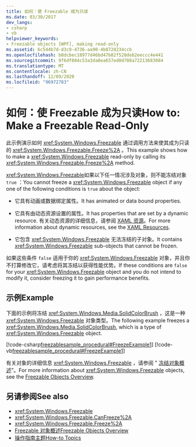 ```yaml
---
title: 如何：使 Freezable 成为只读
ms.date: 03/30/2017
dev_langs:
- csharp
- vb
helpviewer_keywords:
- Freezable objects [WPF], making read-only
ms.assetid: 6c544b7d-d3c9-4736-aa90-4b8728234ccb
ms.openlocfilehash: b8dcbec18977d46bd47b82f528deb2eeccc4e441
ms.sourcegitcommit: 9f6df084c53a3da0ea657ed0d708a72213683084
ms.translationtype: MT
ms.contentlocale: zh-CN
ms.lasthandoff: 12/09/2020
ms.locfileid: "96972783"
---
```

# <a name="how-to-make-a-freezable-read-only"></a><span data-ttu-id="2d044-102">如何：使 Freezable 成为只读</span><span class="sxs-lookup"><span data-stu-id="2d044-102">How to: Make a Freezable Read-Only</span></span>
<span data-ttu-id="2d044-103">此示例演示如何 <xref:System.Windows.Freezable> 通过调用方法来使其成为只读的 <xref:System.Windows.Freezable.Freeze%2A> 。</span><span class="sxs-lookup"><span data-stu-id="2d044-103">This example shows how to make a <xref:System.Windows.Freezable> read-only by calling its <xref:System.Windows.Freezable.Freeze%2A> method.</span></span>  
  
 <span data-ttu-id="2d044-104"><xref:System.Windows.Freezable>如果以下任一情况涉及对象，则不能冻结对象 `true` ：</span><span class="sxs-lookup"><span data-stu-id="2d044-104">You cannot freeze a <xref:System.Windows.Freezable> object if any one of the following conditions is `true` about the object:</span></span>  
  
- <span data-ttu-id="2d044-105">它具有动画或数据绑定属性。</span><span class="sxs-lookup"><span data-stu-id="2d044-105">It has animated or data bound properties.</span></span>  
  
- <span data-ttu-id="2d044-106">它具有由动态资源设置的属性。</span><span class="sxs-lookup"><span data-stu-id="2d044-106">It has properties that are set by a dynamic resource.</span></span> <span data-ttu-id="2d044-107">有关动态资源的详细信息，请参阅 [XAML 资源](/dotnet/desktop-wpf/fundamentals/xaml-resources-define)。</span><span class="sxs-lookup"><span data-stu-id="2d044-107">For more information about dynamic resources, see the [XAML Resources](/dotnet/desktop-wpf/fundamentals/xaml-resources-define).</span></span>  
  
- <span data-ttu-id="2d044-108">它包含 <xref:System.Windows.Freezable> 无法冻结的子对象。</span><span class="sxs-lookup"><span data-stu-id="2d044-108">It contains <xref:System.Windows.Freezable> sub-objects that cannot be frozen.</span></span>  
  
 <span data-ttu-id="2d044-109">如果这些条件 `false` 适用于你的 <xref:System.Windows.Freezable> 对象，并且你不打算修改它，请考虑将其冻结以获得性能优势。</span><span class="sxs-lookup"><span data-stu-id="2d044-109">If these conditions are `false` for your <xref:System.Windows.Freezable> object and you do not intend to modify it, consider freezing it to gain performance benefits.</span></span>  
  
## <a name="example"></a><span data-ttu-id="2d044-110">示例</span><span class="sxs-lookup"><span data-stu-id="2d044-110">Example</span></span>  
 <span data-ttu-id="2d044-111">下面的示例将冻结 <xref:System.Windows.Media.SolidColorBrush> ，这是一种 <xref:System.Windows.Freezable> 对象类型。</span><span class="sxs-lookup"><span data-stu-id="2d044-111">The following example freezes a <xref:System.Windows.Media.SolidColorBrush>, which is a type of <xref:System.Windows.Freezable> object.</span></span>  
  
 [!code-csharp[freezablesample_procedural#FreezeExample1](~/samples/snippets/csharp/VS_Snippets_Wpf/freezablesample_procedural/CSharp/freezablesample.cs#freezeexample1)]
 [!code-vb[freezablesample_procedural#FreezeExample1](~/samples/snippets/visualbasic/VS_Snippets_Wpf/freezablesample_procedural/visualbasic/freezablesample.vb#freezeexample1)]  
  
 <span data-ttu-id="2d044-112">有关对象的详细信息 <xref:System.Windows.Freezable> ，请参阅 " [冻结对象概述](freezable-objects-overview.md)"。</span><span class="sxs-lookup"><span data-stu-id="2d044-112">For more information about <xref:System.Windows.Freezable> objects, see the [Freezable Objects Overview](freezable-objects-overview.md).</span></span>  
  
## <a name="see-also"></a><span data-ttu-id="2d044-113">另请参阅</span><span class="sxs-lookup"><span data-stu-id="2d044-113">See also</span></span>

- <xref:System.Windows.Freezable>
- <xref:System.Windows.Freezable.CanFreeze%2A>
- <xref:System.Windows.Freezable.Freeze%2A>
- [<span data-ttu-id="2d044-114">Freezable 对象概述</span><span class="sxs-lookup"><span data-stu-id="2d044-114">Freezable Objects Overview</span></span>](freezable-objects-overview.md)
- [<span data-ttu-id="2d044-115">操作指南主题</span><span class="sxs-lookup"><span data-stu-id="2d044-115">How-to Topics</span></span>](base-elements-how-to-topics.md)
